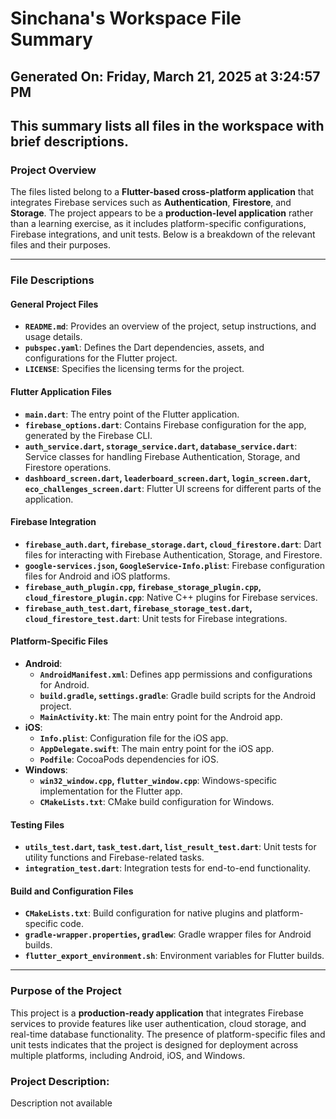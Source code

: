 # Sinchana's Workspace File Summary
## Generated On: Friday, March 21, 2025 at 3:24:57 PM
This summary lists all files in the workspace with brief descriptions.
---
### Project Overview

The files listed belong to a **Flutter-based cross-platform application** that integrates Firebase services such as **Authentication**, **Firestore**, and **Storage**. The project appears to be a **production-level application** rather than a learning exercise, as it includes platform-specific configurations, Firebase integrations, and unit tests. Below is a breakdown of the relevant files and their purposes.

---

### File Descriptions

#### General Project Files
- **`README.md`**: Provides an overview of the project, setup instructions, and usage details.
- **`pubspec.yaml`**: Defines the Dart dependencies, assets, and configurations for the Flutter project.
- **`LICENSE`**: Specifies the licensing terms for the project.

#### Flutter Application Files
- **`main.dart`**: The entry point of the Flutter application.
- **`firebase_options.dart`**: Contains Firebase configuration for the app, generated by the Firebase CLI.
- **`auth_service.dart`, `storage_service.dart`, `database_service.dart`**: Service classes for handling Firebase Authentication, Storage, and Firestore operations.
- **`dashboard_screen.dart`, `leaderboard_screen.dart`, `login_screen.dart`, `eco_challenges_screen.dart`**: Flutter UI screens for different parts of the application.

#### Firebase Integration
- **`firebase_auth.dart`, `firebase_storage.dart`, `cloud_firestore.dart`**: Dart files for interacting with Firebase Authentication, Storage, and Firestore.
- **`google-services.json`, `GoogleService-Info.plist`**: Firebase configuration files for Android and iOS platforms.
- **`firebase_auth_plugin.cpp`, `firebase_storage_plugin.cpp`, `cloud_firestore_plugin.cpp`**: Native C++ plugins for Firebase services.
- **`firebase_auth_test.dart`, `firebase_storage_test.dart`, `cloud_firestore_test.dart`**: Unit tests for Firebase integrations.

#### Platform-Specific Files
- **Android**:
  - **`AndroidManifest.xml`**: Defines app permissions and configurations for Android.
  - **`build.gradle`, `settings.gradle`**: Gradle build scripts for the Android project.
  - **`MainActivity.kt`**: The main entry point for the Android app.
- **iOS**:
  - **`Info.plist`**: Configuration file for the iOS app.
  - **`AppDelegate.swift`**: The main entry point for the iOS app.
  - **`Podfile`**: CocoaPods dependencies for iOS.
- **Windows**:
  - **`win32_window.cpp`, `flutter_window.cpp`**: Windows-specific implementation for the Flutter app.
  - **`CMakeLists.txt`**: CMake build configuration for Windows.

#### Testing Files
- **`utils_test.dart`, `task_test.dart`, `list_result_test.dart`**: Unit tests for utility functions and Firebase-related tasks.
- **`integration_test.dart`**: Integration tests for end-to-end functionality.

#### Build and Configuration Files
- **`CMakeLists.txt`**: Build configuration for native plugins and platform-specific code.
- **`gradle-wrapper.properties`, `gradlew`**: Gradle wrapper files for Android builds.
- **`flutter_export_environment.sh`**: Environment variables for Flutter builds.

---

### Purpose of the Project

This project is a **production-ready application** that integrates Firebase services to provide features like user authentication, cloud storage, and real-time database functionality. The presence of platform-specific files and unit tests indicates that the project is designed for deployment across multiple platforms, including Android, iOS, and Windows. 
### Project Description:
 Description not available
